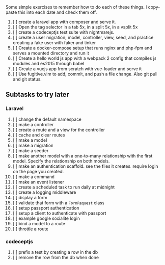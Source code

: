 Some simple exercises to remember how to do each of these things. I copy-paste this into each date and check them off.

1. [ ] create a laravel app with composer and serve it.
7. [ ] Open the tag selector in a tab 5x, in a split 5x, in a vsplit 5x
2. [ ] create a codeceptjs test suite with nightmarejs.
3. [ ] create a user migration, model, controller, view, seed, and practice creating a fake user with faker and tinker
4. [ ] Create a docker-compose setup that runs nginx and php-fpm and serves a mounted directory and run it
5. [ ] Create a hello world js app with a webpack 2 config that compiles js modules and es2015 through babel
5. [ ] Create a vuejs app from scratch with vue-loader and serve it
6. [ ] Use fugitive.vim to add, commit, and push a file change. Also git pull and git status.

## Subtasks to try later

### Laravel

 1. [ ] change the default namespace
 2. [ ] make a controller
 3. [ ] create a route and a view for the controller
 4. [ ] cache and clear routes
 5. [ ] make a model
 6. [ ] make a migration
 6. [ ] make a seeder
 6. [ ] make another model with a one-to-many relationship with the first model. Specify the relationship on both models.
 7. [ ] make an authentication scaffold. see the files it creates. require login on the page you created.
 3. [ ] make a command
 1. [ ] make an event listener
 4. [ ] create a scheduled task to run daily at midnight
 5. [ ] create a logging middleware
 1. [ ] display a form
 2. [ ] validate that form with a `FormRequest` class
 1. [ ] setup passport authentication
 1. [ ] setup a client to authenticate with passport
 1. [ ] example google socialite login
 1. [ ] bind a model to a route
 1. [ ] throttle a route

### codeceptjs

 1. [ ] prefix a test by creating a row in the db
 2. [ ] remove the row from the db when done

